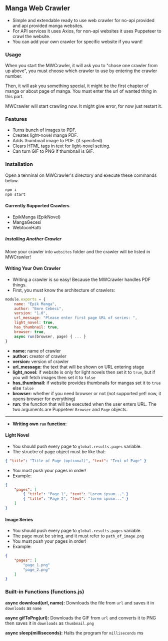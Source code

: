 

## Manga Web Crawler
- Simple and extendable ready to use web crawler for no-api provided and api provided manga websites.
- For API services it uses Axios, for non-api websites it uses Puppeteer to crawl the website.
- You can add your own crawler for specific website if you want!
### Usage
When you start the MWCrawler, it will ask you to "chose one crawler from up above", you must choose which crawler to use by entering the crawler number.

Then, it will ask you something special, it might be the first chapter of manga or about page of manga. You must enter the url of wanted thing in this part.

MWCrawler will start crawling now.  It might give error, for now just restart it.

### Features
- Turns bunch of images to PDF.
- Creates light-novel manga PDF.
- Adds thumbnail image to PDF. (if specified)
- Clears HTML tags in text for light-novel setting.
- Can turn GIF to PNG if thumbnail is GIF.

### Installation
Open a terminal on MWCrawler's directory and execute these commands below.
```bash
npm i
npm start
```

#### Currently Supported Crawlers
- EpikManga (EpikNovel)
- MangaGecesi
- WebtoonHatti

##### Installing Another Crawler
Move your crawler into `websites` folder and the crawler will be listed in MWCrawler!

#### Writing Your Own Crawler
- Writing a crawler is so easy! Because the MWCrawler handles PDF things.
- First, you must know the architecture of crawlers:

```javascript
module.exports = {
    name: "Epik Manga",
    author: "Emre Cebeci",
    version: "1.0",
    url_message: "Please enter first page URL of series: ",
    light_novel: true,
    has_thumbnail: true,
    browser: true,
    async run(browser, page) { ... }
}
```

- **name:** name of crawler
- **author:** creator of crawler
- **version:** version of crawler
- **url_message:** the text that will be shown on URL entering stage
- **light_novel:** if website is only for light novels then set it to `true`, but if you will fetch images then set it to `false`
- **has_thumbnail:** if website provides thumbnails for mangas set it to `true` else `false`
- **browser:** whether if you need browser or not (not supported yet! now, it opens browser for everything)
- **run:** the function that will be executed when the user enters URL. The two arguments are Puppeteer `Browser` and `Page` objects.
___

- **Writing own `run` function:**
#### Light Novel
- You should push every page to `global.results.pages` variable.
- The structre of page object must be like that:
```json
{ "title": "Title of Page (optional)", "text": "Text of Page" }
```
- You must push your pages in order! 
- Example:
```json
{
	"pages": [
		{ "title": "Page 1", "text": "Lorem ipsum..." }
		{ "title": "Page 2", "text": "lorem ipusm..." }
	]
}
 ```
#### Image Series
- You should push every page to `global.results.pages` variable.
- The page must be string, and it must refer to `path_of_image.png`
- You must push your pages in order! 
- Example:
```json
{
	"pages": [
		"page_1.png"
		"page_2.png"
	]
}
 ```

### Built-in Functions (functions.js)
**async download(url, name):** Downloads the file from `url` and saves it in `downloads` as `name`

**async gifToPng(url):** Downloads the GIF from `url` and converts it to PNG then saves it in `downloads` as `thumbnail.png`

**async sleep(milliseconds):** Halts the program for `milliseconds` ms
